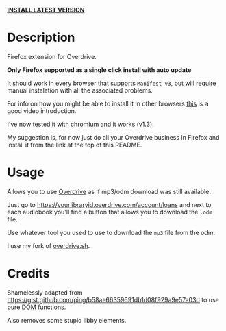 **[INSTALL LATEST VERSION](https://cdn.jsdelivr.net/gh/vcalv/underdrive@master/web-ext-artifacts/559d8e3e0e284bddbbfa-1.3.xpi)**

# Description

Firefox extension for Overdrive.

**Only Firefox supported as a single click install with auto update**

It should work in every browser that supports `Manifest v3`, but will require manual instalation with all the associated problems.

For info on how you might be able to install it in other browsers [this](https://www.youtube.com/watch?v=yNFwFQrc27Q) is a good video introduction.

I've now tested it with chromium and it works (v1.3).

My suggestion is, for now just do all your Overdrive business in Firefox and install it from the link at the top of this README.

# Usage

Allows you to use [Overdrive](https://overdrive.com) as if mp3/odm download was still available.

Just go to https://yourlibraryid.overdrive.com/account/loans and next to each audiobook you'll find a button that allows you to download the `.odm` file.

Use whatever tool you used to use to download the `mp3` file from the odm.

I use my fork of [overdrive.sh](https://github.com/vcalv/overdrive.sh).

# Credits

Shamelessly adapted from https://gist.github.com/ping/b58ae66359691db1d08f929a9e57a03d to use pure DOM functions.

Also removes some stupid libby elements.
